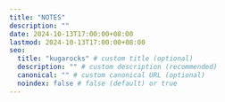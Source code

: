 ```yaml
---
title: "NOTES"
description: ""
date: 2024-10-13T17:00:00+08:00
lastmod: 2024-10-13T17:00:00+08:00
seo:
  title: "kugarocks" # custom title (optional)
  description: "" # custom description (recommended)
  canonical: "" # custom canonical URL (optional)
  noindex: false # false (default) or true
---
```

